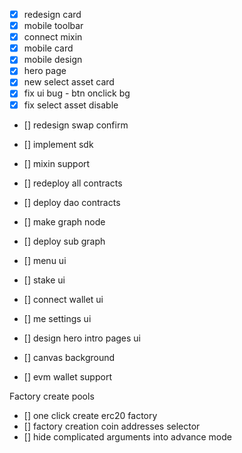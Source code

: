 - [x] redesign card
- [x] mobile toolbar
- [x] connect mixin
- [x] mobile card
- [x] mobile design
- [x] hero page 
- [x] new select asset card
- [x] fix ui bug - btn onclick bg
- [x] fix select asset disable
- [] redesign swap confirm
- [] implement sdk
- [] mixin support

- [] redeploy all contracts
- [] deploy dao contracts
- [] make graph node
- [] deploy sub graph

- [] menu ui
- [] stake ui
- [] connect wallet ui
- [] me settings ui
- [] design hero intro pages ui
- [] canvas background

- [] evm wallet support


Factory create pools
- [] one click create erc20 factory
- [] factory creation coin addresses selector
- [] hide complicated arguments into advance mode
